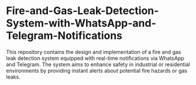 # Fire-and-Gas-Leak-Detection-System-with-WhatsApp-and-Telegram-Notifications
This repository contains the design and implementation of a fire and gas leak detection system equipped with real-time notifications via WhatsApp and Telegram. The system aims to enhance safety in industrial or residential environments by providing instant alerts about potential fire hazards or gas leaks.
